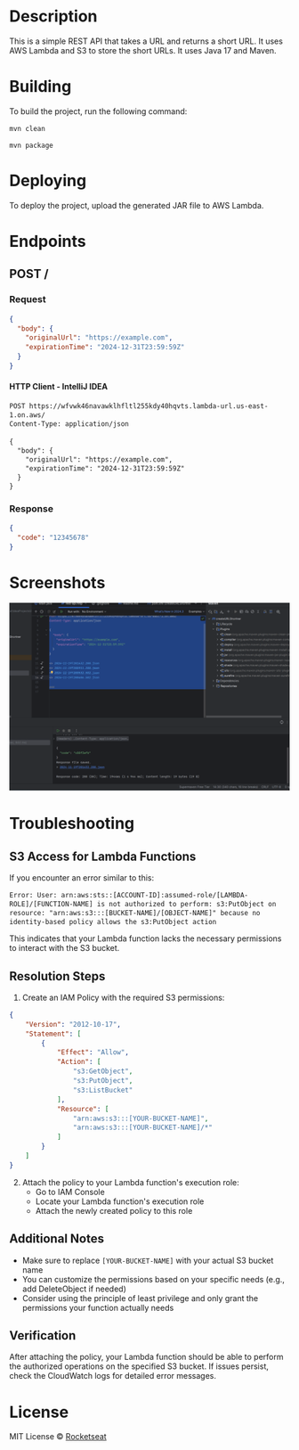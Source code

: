 # Description

This is a simple REST API that takes a URL and returns a short URL. 
It uses AWS Lambda and S3 to store the short URLs. It uses Java 17 and Maven.

# Building

To build the project, run the following command:

```
mvn clean
```

```
mvn package
```

# Deploying

To deploy the project, upload the generated JAR file to AWS Lambda.

# Endpoints

## POST /

### Request

```json
{
  "body": {
    "originalUrl": "https://example.com",
    "expirationTime": "2024-12-31T23:59:59Z"
  }
}
```

#### HTTP Client - IntelliJ IDEA 

```
POST https://wfvwk46navawklhfltl255kdy40hqvts.lambda-url.us-east-1.on.aws/
Content-Type: application/json

{
  "body": {
    "originalUrl": "https://example.com",
    "expirationTime": "2024-12-31T23:59:59Z"
  }
}
```

### Response

```json
{
  "code": "12345678"
}
```

# Screenshots

![img.png](img.png)

# Troubleshooting

## S3 Access for Lambda Functions

If you encounter an error similar to this:
```
Error: User: arn:aws:sts::[ACCOUNT-ID]:assumed-role/[LAMBDA-ROLE]/[FUNCTION-NAME] is not authorized to perform: s3:PutObject on resource: "arn:aws:s3:::[BUCKET-NAME]/[OBJECT-NAME]" because no identity-based policy allows the s3:PutObject action
```

This indicates that your Lambda function lacks the necessary permissions to interact with the S3 bucket.

## Resolution Steps

1. Create an IAM Policy with the required S3 permissions:
```json
{
    "Version": "2012-10-17",
    "Statement": [
        {
            "Effect": "Allow",
            "Action": [
                "s3:GetObject",
                "s3:PutObject",
                "s3:ListBucket"
            ],
            "Resource": [
                "arn:aws:s3:::[YOUR-BUCKET-NAME]",
                "arn:aws:s3:::[YOUR-BUCKET-NAME]/*"
            ]
        }
    ]
}
```

2. Attach the policy to your Lambda function's execution role:
    - Go to IAM Console
    - Locate your Lambda function's execution role
    - Attach the newly created policy to this role

## Additional Notes

- Make sure to replace `[YOUR-BUCKET-NAME]` with your actual S3 bucket name
- You can customize the permissions based on your specific needs (e.g., add DeleteObject if needed)
- Consider using the principle of least privilege and only grant the permissions your function actually needs

## Verification

After attaching the policy, your Lambda function should be able to perform the authorized operations on the specified S3 bucket. If issues persist, check the CloudWatch logs for detailed error messages.

# License

MIT License © [Rocketseat](https://github.com/rocketseat-education/serverless-rest-api-example)